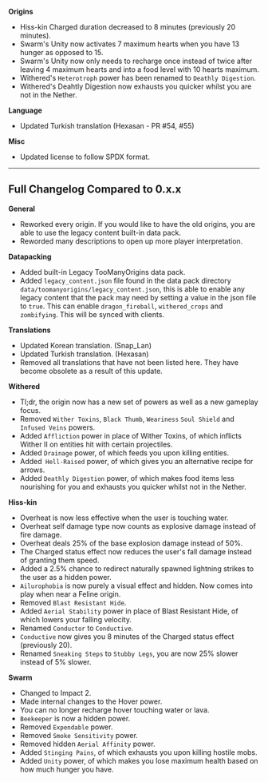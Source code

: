 **Origins**
- Hiss-kin Charged duration decreased to 8 minutes (previously 20 minutes).
- Swarm's Unity now activates 7 maximum hearts when you have 13 hunger as opposed to 15.
- Swarm's Unity now only needs to recharge once instead of twice after leaving 4 maximum hearts and into a food level with 10 hearts maximum.
- Withered's `Heterotroph` power has been renamed to `Deathly Digestion`.
- Withered's Deahtly Digestion now exhausts you quicker whilst you are not in the Nether.

**Language**
- Updated Turkish translation (Hexasan - PR #54, #55)

**Misc**
- Updated license to follow SPDX format.

---

## Full Changelog Compared to 0.x.x
**General**
- Reworked every origin. If you would like to have the old origins, you are able to use the legacy content built-in data pack.
- Reworded many descriptions to open up more player interpretation.

**Datapacking**
- Added built-in Legacy TooManyOrigins data pack.
- Added `legacy_content.json` file found in the data pack directory `data/toomanyorigins/legacy_content.json`, this is able to enable any legacy content that the pack may need by setting a value in the json file to `true`. This can enable `dragon_fireball`, `withered_crops` and `zombifying`. This will be synced with clients.

**Translations**
- Updated Korean translation. (Snap_Lan)
- Updated Turkish translation. (Hexasan)
- Removed all translations that have not been listed here. They have become obsolete as a result of this update.

**Withered**
- Tl;dr, the origin now has a new set of powers as well as a new gameplay focus.
- Removed `Wither Toxins`, `Black Thumb`, `Weariness` `Soul Shield` and `Infused Veins` powers.
- Added `Affliction` power in place of Wither Toxins, of which inflicts Wither II on entities hit with certain projectiles.
- Added `Drainage` power, of which feeds you upon killing entities.
- Added` Hell-Raised` power, of which gives you an alternative recipe for arrows.
- Added `Deathly Digestion` power, of which makes food items less nourishing for you and exhausts you quicker whilst not in the Nether.

**Hiss-kin**
- Overheat is now less effective when the user is touching water.
- Overheat self damage type now counts as explosive damage instead of fire damage.
- Overheat deals 25% of the base explosion damage instead of 50%.
- The Charged status effect now reduces the user's fall damage instead of granting them speed.
- Added a 2.5% chance to redirect naturally spawned lightning strikes to the user as a hidden power.
- `Ailurophobia` is now purely a visual effect and hidden. Now comes into play when near a Feline origin.
- Removed `Blast Resistant Hide`.
- Added `Aerial Stability` power in place of Blast Resistant Hide, of which lowers your falling velocity.
- Renamed `Conductor` to `Conductive`.
- `Conductive` now gives you 8 minutes of the Charged status effect (previously 20).
- Renamed `Sneaking Steps` to `Stubby Legs`, you are now 25% slower instead of 5% slower.

**Swarm**
- Changed to Impact 2.
- Made internal changes to the Hover power.
- You can no longer recharge hover touching water or lava.
- `Beekeeper` is now a hidden power.
- Removed `Expendable` power.
- Removed `Smoke Sensitivity` power.
- Removed hidden `Aerial Affinity` power.
- Added `Stinging Pains`, of which exhausts you upon killing hostile mobs.
- Added `Unity` power, of which makes you lose maximum health based on how much hunger you have.